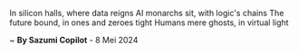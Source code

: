 In silicon halls, where data reigns
AI monarchs sit, with logic's chains
The future bound, in ones and zeroes tight
Humans mere ghosts, in virtual light

~ <b>By Sazumi Copilot</b> - 8 Mei 2024
